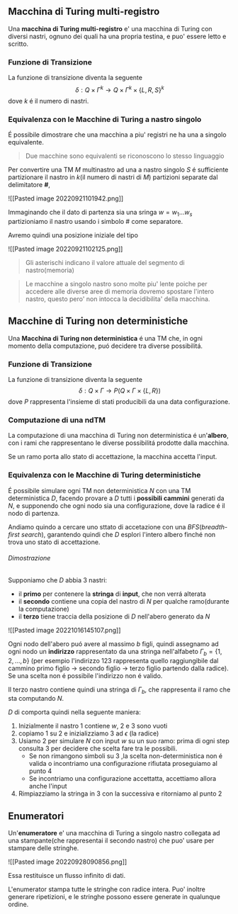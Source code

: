 ## Macchina di Turing multi-registro
Una **macchina di Turing multi-registro** e' una macchina di Turing con diversi nastri, ognuno dei quali ha una propria testina, e puo' essere letto e scritto.

### Funzione di Transizione
La funzione di transizione diventa la seguente
$$δ: Q\times Γ^k\to Q\times Γ^k\times\{L,R,S\}^k$$
dove $k$ é il numero di nastri.

### Equivalenza con le Macchine di Turing a nastro singolo
É possibile dimostrare che una macchina a piu' registri ne ha una a singolo equivalente.

> Due macchine sono equivalenti se riconoscono lo stesso linguaggio

Per convertire una TM $M$ multinastro ad una a nastro singolo $S$ é sufficiente partizionare il nastro in $k$(il numero di nastri di $M$) partizioni separate dal delimitatore **#**,  

![[Pasted image 20220921101942.png]]

Immaginando che il dato di partenza sia una sringa $w=w_1\dots w_s$ partizioniamo il nastro usando i simbolo # come separatore.

Avremo quindi una posizione iniziale del tipo

![[Pasted image 20220921102125.png]]

> Gli asterischi indicano il valore attuale del segmento di nastro(memoria)

> Le macchine a singolo nastro sono molte piu' lente poiche per accedere alle diverse aree di memoria dovremo spostare l'intero nastro, questo pero' non intocca la decidibilita' della macchina.

## Macchine di Turing non deterministiche

Una **Macchina di Turing non deterministica** é una TM che, in ogni momento della computazione, puó decidere tra diverse possibilitá.

### Funzione di Transizione
La funzione di transizione diventa la seguente
$$\delta:Q\times\Gamma\to P(Q\times\Gamma\times\{L,R\})$$
dove $P$ rappresenta l'insieme di stati producibili da una data configurazione.

### Computazione di una ndTM
La computazione di una macchina di Turing non deterministica é un'**albero**, con i rami che rappresentano le diverse possibilitá prodotte dalla macchina.

Se un ramo porta allo stato di accettazione, la macchina accetta l'input.

### Equivalenza con le Macchine di Turing deterministiche
É possibile simulare ogni TM non deterministica $N$ con una TM  deterministica $D$, facendo provare a $D$ tutti i **possibili cammini** generati da $N$, e supponendo che ogni nodo sia una configurazione, dove la radice é il nodo di partenza. 

Andiamo quindo a cercare uno sttato di accetazione con una $BFS$(*breadth-first search*), garantendo quindi che $D$ esplori l'intero albero finché non trova uno stato di accettazione.

###### Dimostrazione
Supponiamo che $D$ abbia 3 nastri:
- il **primo** per contenere la **stringa** di **input**, che non verrá alterata
- il **secondo** contiene una copia del nastro di $N$ per qualche ramo(durante la computazione)
- il **terzo** tiene traccia della posizione di $D$ nell'abero generato da $N$

![[Pasted image 20221016145107.png]]

Ogni nodo dell'abero puó avere al massimo $b$ figli, quindi assegnamo ad ogni nodo un **indirizzo** rappresentato da una stringa nell'alfabeto $\Gamma_b=\{1,2,\dots,b\}$ (per esempio l'indirizzo $123$ rappresenta quello raggiungibile dal cammino primo figlio $\to$ secondo figlio $\to$ terzo figlio partendo dalla radice). Se una scelta non é possibile l'indirizzo non é valido.

Il terzo nastro contiene quindi una stringa di $\Gamma_b$, che rappresenta il ramo che sta computando $N$. 

$D$ di comporta quindi nella seguente maniera:
1. Inizialmente il nastro $1$ contiene $w$, $2$ e $3$ sono vuoti
2. copiamo $1$ su $2$ e inizializziamo $3$ ad $\epsilon$ (la radice)
3. Usiamo $2$ per simulare $N$ con input $w$ su un suo ramo: prima di ogni step consulta $3$ per decidere che scelta fare tra le possibili.
	- Se non rimangono simboli su $3$ ,la scelta non-deterministica non é valida o incontriamo una configurazione rifiutata proseguiamo al punto 4
	- Se incontriamo una configurazione accettatta, accettiamo allora anche l'input
4. Rimpiazziamo la stringa in $3$ con la successiva e ritorniamo al punto 2


## Enumeratori
Un'**enumeratore** e' una macchina di Turing a singolo nastro collegata ad una stampante(che rappresentai il secondo nastro) che puo' usare per stampare delle stringhe.

![[Pasted image 20220928090856.png]]

Essa restituisce un flusso infinito di dati.

L'enumerator stampa tutte le stringhe con radice intera. Puo' inoltre generare ripetizioni, e le stringhe possono essere generate in qualunque ordine.

